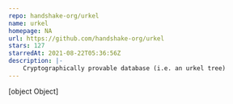 ```yaml
---
repo: handshake-org/urkel
name: urkel
homepage: NA
url: https://github.com/handshake-org/urkel
stars: 127
starredAt: 2021-08-22T05:36:56Z
description: |-
    Cryptographically provable database (i.e. an urkel tree)
---
```


[object Object]
